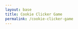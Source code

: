 ```yaml
---
layout: base
title: Cookie Clicker Game
permalink: /cookie-clicker-game
---
```



<script src="hacks/cookie-clicker/cookie-clicker-game.js">
